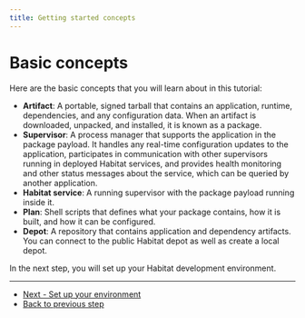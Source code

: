 ```yaml
---
title: Getting started concepts
---
```


# Basic concepts

Here are the basic concepts that you will learn about in this tutorial:

-   **Artifact**: A portable, signed tarball that contains an application, runtime, dependencies, and any configuration data. When an artifact is downloaded, unpacked, and installed, it is known as a package.
-   **Supervisor**: A process manager that supports the application in the package payload. It handles any real-time configuration updates to the application, participates in communication with other supervisors running in deployed Habitat services, and provides health monitoring and other status messages about the service, which can be queried by another application.
-   **Habitat service**: A running supervisor with the package payload running inside it.
-   **Plan**: Shell scripts that defines what your package contains, how it is built, and how it can be configured.
-   **Depot**: A repository that contains application and dependency artifacts. You can connect to the public Habitat depot as well as create a local depot.

In the next step, you will set up your Habitat development environment.

<hr>
<ul class="main-content--button-nav">
  <li><a href="/tutorials/getting-started-setup-environment" class="button cta">Next - Set up your environment</a></li>
  <li><a href="/tutorials/getting-started-overview/">Back to previous step</a></li>
</ul>
